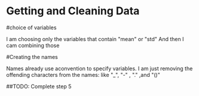 Getting and Cleaning Data
========

#choice of variables

I am choosing only the variables that contain "mean" or "std" 
And then I cam combining those

#Creating the names

Names already use aconvention to specify variables. 
I am just removing the offending characters from the names: like "_", "-" , "." ,and "()"

##TODO: Complete step 5